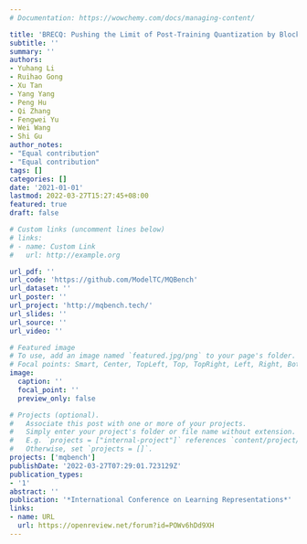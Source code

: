 ```yaml
---
# Documentation: https://wowchemy.com/docs/managing-content/

title: 'BRECQ: Pushing the Limit of Post-Training Quantization by Block Reconstruction'
subtitle: ''
summary: ''
authors:
- Yuhang Li
- Ruihao Gong
- Xu Tan
- Yang Yang
- Peng Hu
- Qi Zhang
- Fengwei Yu
- Wei Wang
- Shi Gu
author_notes:
- "Equal contribution"
- "Equal contribution"
tags: []
categories: []
date: '2021-01-01'
lastmod: 2022-03-27T15:27:45+08:00
featured: true
draft: false

# Custom links (uncomment lines below)
# links:
# - name: Custom Link
#   url: http://example.org

url_pdf: ''
url_code: 'https://github.com/ModelTC/MQBench'
url_dataset: ''
url_poster: ''
url_project: 'http://mqbench.tech/'
url_slides: ''
url_source: ''
url_video: ''

# Featured image
# To use, add an image named `featured.jpg/png` to your page's folder.
# Focal points: Smart, Center, TopLeft, Top, TopRight, Left, Right, BottomLeft, Bottom, BottomRight.
image:
  caption: ''
  focal_point: ''
  preview_only: false

# Projects (optional).
#   Associate this post with one or more of your projects.
#   Simply enter your project's folder or file name without extension.
#   E.g. `projects = ["internal-project"]` references `content/project/deep-learning/index.md`.
#   Otherwise, set `projects = []`.
projects: ['mqbench']
publishDate: '2022-03-27T07:29:01.723129Z'
publication_types:
- '1'
abstract: ''
publication: '*International Conference on Learning Representations*'
links:
- name: URL
  url: https://openreview.net/forum?id=POWv6hDd9XH
---
```

